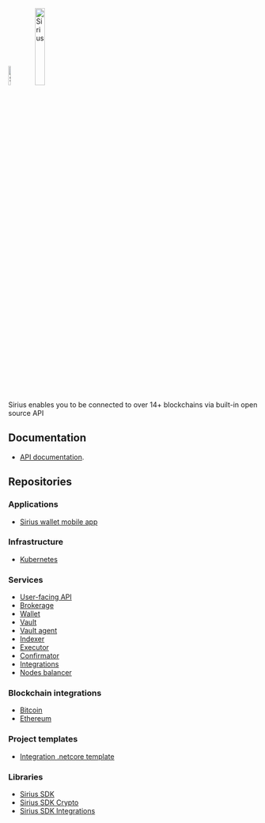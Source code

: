 <img src="https://swisschain.io/images/swisschain-logo.svg" alt="Sirius" width="10%"/>
<img src="https://swisschain.io/images/sirius.svg" alt="Sirius" width="20%"/>

Sirius enables you to be connected to over 14+ blockchains via built-in open source API

## Documentation

- [API documentation](https://swisschainsirius.docs.apiary.io/#/introduction).

## Repositories

### Applications

- [Sirius wallet mobile app](https://github.com/swisschain/SiriusWalletApp)

### Infrastructure

- [Kubernetes](https://github.com/swisschain/kubernetes-sirius)

### Services

- [User-facing API](https://github.com/swisschain/Sirius.Api)
- [Brokerage](https://github.com/swisschain/Sirius.Brokerage)
- [Wallet](https://github.com/swisschain/Sirius.Wallet)
- [Vault](https://github.com/swisschain/Sirius.Vault)
- [Vault agent](https://github.com/swisschain/Sirius.VaultAgent)
- [Indexer](https://github.com/swisschain/Sirius.Indexer)
- [Executor](https://github.com/swisschain/Sirius.Executor)
- [Confirmator](https://github.com/swisschain/Sirius.Confirmator)
- [Integrations](https://github.com/swisschain/Sirius.Integrations)
- [Nodes balancer](https://github.com/swisschain/Sirius.NodesBalancer)

### Blockchain integrations

- [Bitcoin](https://github.com/swisschain/Sirius.Integrations.Bitcoin)
- [Ethereum](https://github.com/swisschain/Sirius.Integrations.Ethereum)

### Project templates

- [Integration .netcore template](https://github.com/swisschain/Sirius.Integrations.Template)

### Libraries

- [Sirius SDK](https://github.com/swisschain/Sirius.Sdk)
- [Sirius SDK Crypto](https://github.com/swisschain/Sirius.Sdk.Crypto)
- [Sirius SDK Integrations](https://github.com/swisschain/Sirius.Sdk.Integrations)
